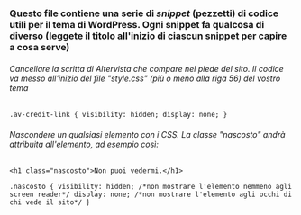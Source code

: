 ### Questo file contiene una serie di _snippet_ (pezzetti) di codice utili per il tema di WordPress. Ogni snippet fa qualcosa di diverso (leggete il titolo all'inizio di ciascun snippet per capire a cosa serve)

###### Cancellare la scritta di Altervista che compare nel piede del sito. Il codice va messo all'inizio del file "style.css" (più o meno alla riga 56) del vostro tema

`.av-credit-link {
    visibility: hidden;
    display: none;
}`

###### Nascondere un qualsiasi elemento con i CSS. La classe "nascosto" andrà attribuita all'elemento, ad esempio così:

`<h1 class="nascosto">Non puoi vedermi.</h1>`

`.nascosto {
    visibility: hidden; /*non mostrare l'elemento nemmeno agli screen reader*/
    display: none; /*non mostrare l'elemento agli occhi di chi vede il sito*/
}`
